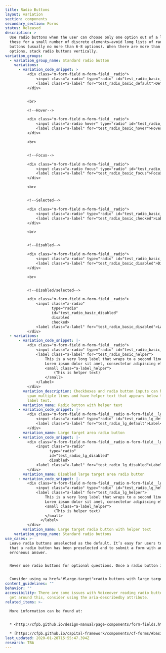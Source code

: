 ```yaml
---
title: Radio Buttons
layout: variation
section: components
secondary_section: Forms
status: Released
description: >
  Use radio buttons when the user can choose only one option out of a list. Use
  these for a small number of discrete elements—avoid long lists of radio
  buttons (usually no more than 6-8 options). When there are more than two
  options, stack radio buttons vertically.
variation_groups:
  - variation_group_name: Standard radio button
    variations:
      - variation_code_snippet: >
          <div class="m-form-field m-form-field__radio">
              <input class="a-radio" type="radio" id="test_radio_basic_default">
              <label class="a-label" for="test_radio_basic_default">Default</label>
          </div>


          <br>

          <!--Hover-->

          <div class="m-form-field m-form-field__radio">
              <input class="a-radio hover" type="radio" id="test_radio_basic_hover">
              <label class="a-label" for="test_radio_basic_hover">Hover</label>
          </div>

          <br>


          <!--Focus--> 

          <div class="m-form-field m-form-field__radio">
              <input class="a-radio focus" type="radio" id="test_radio_basic_focus">
              <label class="a-label" for="test_radio_basic_focus">Focus</label>
          </div>

          <br>


          <!--Selected-->

          <div class="m-form-field m-form-field__radio">
              <input class="a-radio" type="radio" id="test_radio_basic_checked" checked>
              <label class="a-label" for="test_radio_basic_checked">Label</label>
          </div>

          <br> 


          <!--Disabled-->

          <div class="m-form-field m-form-field__radio">
              <input class="a-radio" type="radio" id="test_radio_basic_disabled" disabled>
              <label class="a-label" for="test_radio_basic_disabled">Disabled</label>
          </div>

          <br>


          <!--Disabled/selected-->

          <div class="m-form-field m-form-field__radio">
              <input class="a-radio"
                     type="radio"
                     id="test_radio_basic_disabled"
                     disabled
                     checked>
              <label class="a-label" for="test_radio_basic_disabled">Label</label>
          </div>
  - variations:
      - variation_code_snippet: |-
          <div class="m-form-field m-form-field__radio">
              <input class="a-radio" type="radio" id="test_radio_basic_helper">
              <label class="a-label" for="test_radio_basic_helper">
                  This is a very long label that wraps to a second line.
                  Lorem ipsum dolor sit amet, consectetur adipiscing elit.
                  <small class="a-label_helper">
                      (This is helper text)
                  </small>
              </label>
          </div>
        variation_description: Checkboxes and radio button inputs can have labels that
          span multiple lines and have helper text that appears below the main
          label text.
        variation_name: Radio button with helper text
      - variation_code_snippet: |-
          <div class="m-form-field m-form-field__radio m-form-field__lg-target">
              <input class="a-radio" type="radio" id="test_radio_lg_default">
              <label class="a-label" for="test_radio_lg_default">Label</label>
          </div>
        variation_name: Large target area radio button
      - variation_code_snippet: |-
          <div class="m-form-field m-form-field__radio m-form-field__lg-target">
              <input class="a-radio"
                    type="radio"
                    id="test_radio_lg_disabled"
                    disabled>
              <label class="a-label" for="test_radio_lg_disabled">Label</label>
          </div>
        variation_name: Disabled large target area radio button
      - variation_code_snippet: |-
          <div class="m-form-field m-form-field__radio m-form-field__lg-target">
              <input class="a-radio" type="radio" id="test_radio_lg_helper">
              <label class="a-label" for="test_radio_lg_helper">
                  This is a very long label that wraps to a second line.
                  Lorem ipsum dolor sit amet, consectetur adipiscing elit.
                  <small class="a-label_helper">
                      (This is helper text)
                  </small>
                </label>
          </div>
        variation_name: Large target radio button with helper text
    variation_group_name: Standard radio buttons
use_cases: >-
  Leave radio buttons unselected as the default. It’s easy for users to miss
  that a radio button has been preselected and to submit a form with an
  erroneous answer.


  Never use radio buttons for optional questions. Once a radio button is selected from a list, it or another choice must remain selected and there is no undoing the selection unless you reload the form.


  Consider using <a href="#large-target">radio buttons with large target areas</a>. If these won’t fit into your design and you need to use the default style shown below, make sure the target area is at least 45 x 45 px and includes the option text.
content_guidelines: ""
behavior: ""
accessibility: There are some issues with Voiceover reading radio buttons. To
  get around this, consider using the aria-describedby attribute.
related_items: >-
  
  More information can be found at:


  * <http://cfpb.github.io/design-manual/page-components/form-fields.html#radio-buttons>

  * [https://cfpb.github.io/capital-framework/components/cf-forms/#basic-radio-buttons](http://cfpb.github.io/design-manual/page-components/form-fields.html#radio-buttons)
last_updated: 2020-01-28T15:55:47.394Z
research: TBA
---
```

